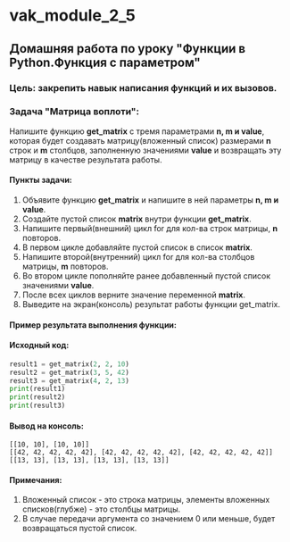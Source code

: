 # vak_module_2_5
## Домашняя работа по уроку "Функции в Python.Функция с параметром"
### Цель: закрепить навык написания функций и их вызовов.
### Задача "Матрица воплоти":
Напишите функцию **get_matrix** с тремя параметрами **n, m и value**, которая будет создавать матрицу(вложенный список) размерами **n** строк и **m** столбцов, заполненную значениями **value** и возвращать эту матрицу в качестве результата работы.

#### Пункты задачи:
1. Объявите функцию **get_matrix** и напишите в ней параметры **n, m и value**.
2. Создайте пустой список **matrix** внутри функции **get_matrix**.
3. Напишите первый(внешний) цикл for для кол-ва строк матрицы, **n** повторов.
4. В первом цикле добавляйте пустой список в список **matrix**.
5. Напишите второй(внутренний) цикл for для кол-ва столбцов матрицы, **m** повторов.
6. Во втором цикле пополняйте ранее добавленный пустой список значениями **value**.
7. После всех циклов верните значение переменной **matrix**.
8. Выведите на экран(консоль) результат работы функции get_matrix.
#### Пример результата выполнения функции:
#### Исходный код:
```python
result1 = get_matrix(2, 2, 10)
result2 = get_matrix(3, 5, 42)
result3 = get_matrix(4, 2, 13)
print(result1)
print(result2)
print(result3)
```
#### Вывод на консоль:
```
[[10, 10], [10, 10]]
[[42, 42, 42, 42, 42], [42, 42, 42, 42, 42], [42, 42, 42, 42, 42]]
[[13, 13], [13, 13], [13, 13], [13, 13]]
```
#### Примечания:
1. Вложенный список - это строка матрицы, элементы вложенных списков(глубже) - это столбцы матрицы.
2. В случае передачи аргумента со значением 0 или меньше, будет возвращаться пустой список.
